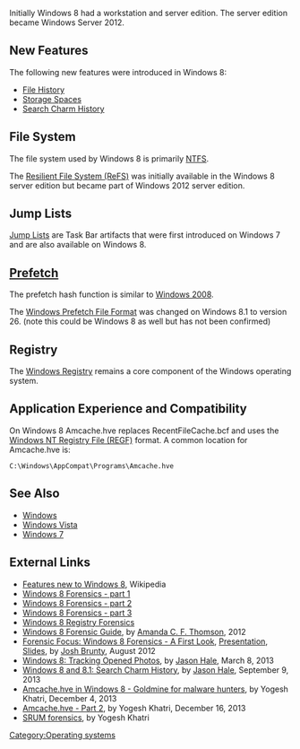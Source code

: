 Initially Windows 8 had a workstation and server edition. The server
edition became Windows Server 2012.

## New Features

The following new features were introduced in Windows 8:

- [File History](Windows_File_History "wikilink")
- [Storage Spaces](Windows_Storage_Spaces "wikilink")
- [Search Charm History](Search_Charm_History "wikilink")

## File System

The file system used by Windows 8 is primarily [NTFS](NTFS "wikilink").

The [Resilient File System
(ReFS)](Resilient_File_System_(ReFS) "wikilink") was initially available
in the Windows 8 server edition but became part of Windows 2012 server
edition.

## Jump Lists

[Jump Lists](Jump_Lists "wikilink") are Task Bar artifacts that were
first introduced on Windows 7 and are also available on Windows 8.

## [Prefetch](Prefetch "wikilink")

The prefetch hash function is similar to [Windows
2008](Windows_2008 "wikilink").

The [Windows Prefetch File
Format](Windows_Prefetch_File_Format "wikilink") was changed on Windows
8.1 to version 26. (note this could be Windows 8 as well but has not
been confirmed)

## Registry

The [Windows Registry](Windows_Registry "wikilink") remains a core
component of the Windows operating system.

## Application Experience and Compatibility

On Windows 8 Amcache.hve replaces RecentFileCache.bcf and uses the
[Windows NT Registry File
(REGF)](Windows_NT_Registry_File_(REGF) "wikilink") format. A common
location for Amcache.hve is:

    C:\Windows\AppCompat\Programs\Amcache.hve

## See Also

- [Windows](Windows "wikilink")
- [Windows Vista](Windows_Vista "wikilink")
- [Windows 7](Windows_7 "wikilink")

## External Links

- [Features new to Windows
  8](http://en.wikipedia.org/wiki/Features_new_to_Windows_8), Wikipedia
- [Windows 8 Forensics - part
  1](http://computerforensics.champlain.edu/blog/windows-8-forensics)
- [Windows 8 Forensics - part
  2](http://computerforensics.champlain.edu/blog/windows-8-forensics-part-2)
- [Windows 8 Forensics - part
  3](http://computerforensics.champlain.edu/blog/windows-8-forensics-part-3)
- [Windows 8 Registry
  Forensics](http://www.dataforensics.org/windows-8-file-history-forensics/)
- [Windows 8 Forensic
  Guide](http://propellerheadforensics.files.wordpress.com/2012/05/thomson_windows-8-forensic-guide2.pdf),
  by [Amanda C. F. Thomson](Amanda_Thomson "wikilink"), 2012
- [Forensic Focus: Windows 8 Forensics - A First
  Look](http://forensicfocus.com/Forums/viewtopic/t=9604/),
  [Presentation](http://www.youtube.com/watch?v=uhCooEz9FQs&feature=youtu.be),
  [Slides](http://www.forensicfocus.com/downloads/windows-8-forensics-josh-brunty.pdf),
  by [Josh Brunty](Josh_Brunty "wikilink"), August 2012
- [Windows 8: Tracking Opened
  Photos](http://dfstream.blogspot.ch/2013/03/windows-8-tracking-opened-photos.html),
  by [Jason Hale](Jason_Hale "wikilink"), March 8, 2013
- [Windows 8 and 8.1: Search Charm
  History](http://dfstream.blogspot.com/2013/09/windows-8-and-81-search-charm-history.html),
  by [Jason Hale](Jason_Hale "wikilink"), September 9, 2013
- [Amcache.hve in Windows 8 - Goldmine for malware
  hunters](http://www.swiftforensics.com/2013/12/amcachehve-in-windows-8-goldmine-for.html),
  by Yogesh Khatri, December 4, 2013
- [Amcache.hve - Part
  2](http://www.swiftforensics.com/2013/12/amcachehve-part-2.html), by
  Yogesh Khatri, December 16, 2013
- [SRUM
  forensics](https://files.sans.org/summit/Digital_Forensics_and_Incident_Response_Summit_2015/PDFs/Windows8SRUMForensicsYogeshKhatri.pdf),
  by Yogesh Khatri

[Category:Operating systems](Category:Operating_systems "wikilink")